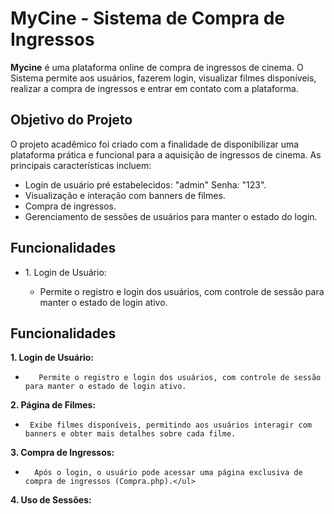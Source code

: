 # MyCine - Sistema de Compra de Ingressos
**Mycine** é uma plataforma online de compra de ingressos de cinema. O Sistema permite aos usuários, fazerem login, visualizar filmes disponíveis, realizar a compra de ingressos e entrar em contato com a plataforma.

## Objetivo do Projeto

O projeto acadêmico foi criado com a finalidade de disponibilizar uma plataforma prática e funcional para a aquisição de ingressos de cinema. As principais características incluem:
* Login de usuário pré estabelecidos: "admin" Senha: "123".
* Visualização e interação com banners de filmes.
* Compra de ingressos.
* Gerenciamento de sessões de usuários para manter o estado do login.

## Funcionalidades  
<ul>
  <li>1. Login de Usuário:</li>
  <ul>
    <li>Permite o registro e login dos usuários, com controle de sessão para manter o estado de login ativo.</li>
  </ul>
</ul>

## Funcionalidades  
**1. Login de Usuário:**
*        Permite o registro e login dos usuários, com controle de sessão para manter o estado de login ativo.     
**2. Página de Filmes:**
*      Exibe filmes disponíveis, permitindo aos usuários interagir com banners e obter mais detalhes sobre cada filme.     
**3. Compra de Ingressos:**  
-       Após o login, o usuário pode acessar uma página exclusiva de compra de ingressos (Compra.php).</ul>    
**4. Uso de Sessões:**  



